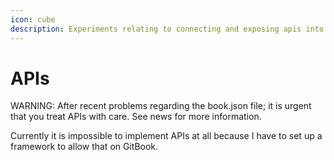 ```yaml
---
icon: cube
description: Experiments relating to connecting and exposing apis into GitBook.
---
```


# APIs

WARNING: After recent problems regarding the book.json file; it is urgent that you treat APIs with care. See news for more information.

Currently it is impossible to implement APIs at all because I have to set up a framework to allow that on GitBook.
